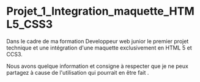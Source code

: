 # Projet_1_Integration_maquette_HTML5_CSS3

Dans le cadre de ma formation Developpeur web junior le premier projet technique et une intégration d'une maquette exclusivement en HTML 5 et CCS3.

Nous avons quelque information et consigne à respecter que je ne peux partagez à cause de l'utilisation qui pourrait en être fait .
